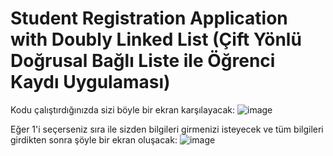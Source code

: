 # Student Registration Application with Doubly Linked List (Çift Yönlü Doğrusal Bağlı Liste ile Öğrenci Kaydı Uygulaması)
Kodu çalıştırdığınızda sizi böyle bir ekran karşılayacak: 
![image](https://user-images.githubusercontent.com/73706248/204821889-28cb27f3-7748-4fe9-9ae4-4eb07dc74797.png)

Eğer 1'i seçerseniz sıra ile sizden bilgileri girmenizi isteyecek ve tüm bilgileri girdikten sonra şöyle bir ekran oluşacak:
![image](https://user-images.githubusercontent.com/73706248/204823014-ec6570a7-d86d-4261-b0fd-f894cab6169a.png)


